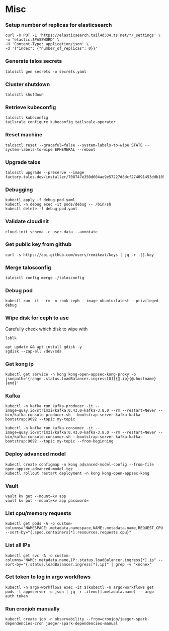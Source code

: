 # Misc

### Setup number of replicas for elasticsearch

```
curl -X PUT -L 'https://elasticsearch.tail4d334.ts.net/*/_settings' \
-u "elastic:$PASSWORD" \
-H 'Content-Type: application/json' \
-d '{"index": {"number_of_replicas": 0}}'
```

### Generate talos secrets

```
talosctl gen secrets -o secrets.yaml
```

### Cluster shutdown

```
talosctl shutdown
```

### Retrieve kubeconfig

```
talosctl kubeconfig
tailscale configure kubeconfig tailscale-operator
```

### Reset machine

```
talosctl reset --graceful=false --system-labels-to-wipe STATE --system-labels-to-wipe EPHEMERAL --reboot
```

### Upgrade talos

```
talosctl upgrade --preserve --image factory.talos.dev/installer/708747e350d604ae9e57227d8dcf274091453ddb1097b765d4ea8884f1992c1f:v1.8.3
```

### Debugging

```
kubectl apply -f debug-pod.yaml
kubectl -n debug exec -it pods/debug -- /bin/sh
kubectl delete -f debug-pod.yaml
```

### Validate cloudinit

```
cloud-init schema -c user-data --annotate
```

### Get public key from github

```
curl -s https://api.github.com/users/remikeat/keys | jq -r .[].key
```

### Merge talosconfig

```
talosctl config merge ./talosconfig
```

### Debug pod

```
kubectl run -it --rm -n rook-ceph --image ubuntu:latest --privileged debug
```

### Wipe disk for ceph to use

Carefully check which disk to wipe with

```
lsblk
```

```
apt update && apt install gdisk -y
sgdisk --zap-all /dev/sda
```

### Get kong ip

```
kubectl get service -n kong kong-open-appsec-kong-proxy -o jsonpath='{range .status.loadBalancer.ingress[0]}{@.ip}{@.hostname}{end}'
```

### Kafka

```
kubectl -n kafka run kafka-producer -it --image=quay.io/strimzi/kafka:0.43.0-kafka-3.8.0 --rm --restart=Never -- bin/kafka-console-producer.sh --bootstrap-server kafka-kafka-bootstrap:9092 --topic my-topic
```

```
kubectl -n kafka run kafka-consumer -it --image=quay.io/strimzi/kafka:0.43.0-kafka-3.8.0 --rm --restart=Never -- bin/kafka-console-consumer.sh --bootstrap-server kafka-kafka-bootstrap:9092 --topic my-topic --from-beginning
```

### Deploy advanced model

```
kubectl create configmap -n kong advanced-model-config --from-file open-appsec-advanced-model.tgz
kubectl rollout restart deployment -n kong kong-open-appsec-kong
```

### Vault

```
vault kv get --mount=kv app
vault kv put --mount=kv app password=
```

### List cpu/memory requests

```
kubectl get pods -A -o custom-columns="NAMESPACE:.metadata.namespace,NAME:.metadata.name,REQUEST_CPU:.spec.containers[*].resources.requests.cpu,REQUEST_MEM:.spec.containers[*].resources.requests.memory" --sort-by="{.spec.containers[*].resources.requests.cpu}"
```

### List all IPs

```
kubectl get svc -A -o custom-columns="NAME:.metadata.name,IP:.status.loadBalancer.ingress[*].ip" --sort-by="{.status.loadBalancer.ingress[*].ip}" | grep -v "<none>"
```

### Get token to log in argo workflows

```
kubectl -n argo-workflows exec -it $(kubectl -n argo-workflows get pods -l app=server -o json | jq -r .items[].metadata.name) -- argo auth token
```

### Run cronjob manually

```
kubectl create job -n observability --from=cronjob/jaeger-spark-dependencies-cron jaeger-spark-dependencies-manual
```
